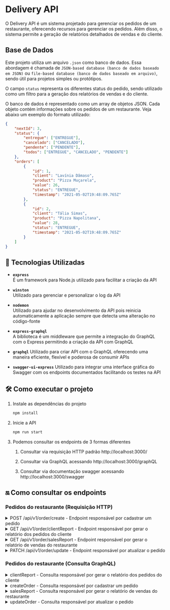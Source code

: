 # Delivery API

O Delivery API é um sistema projetado para gerenciar os pedidos de um restaurante, oferecendo recursos para gerenciar os pedidos. Além disso, o sistema permite a geração de relatórios detalhados de vendas e do cliente.

## Base de Dados

Este projeto utiliza um arquivo `.json` como banco de dados. Essa abordagem é chamada de `JSON-based database (banco de dados baseado em JSON)` ou `file-based database (banco de dados baseado em arquivo)`, sendo útil para projetos simples ou protótipos.

O campo `status` representa os diferentes status do pedido, sendo utilizado como um filtro para a geração dos relatórios de vendas e do cliente.

O banco de dados é representado como um array de objetos JSON. Cada objeto contém informações sobre os pedidos de um restaurante. Veja abaixo um exemplo do formato utilizado:

```json
{
    "nextId": 3,
    "status": {
        "entregue": ["ENTREGUE"],
        "cancelado": ["CANCELADO"],
        "pendente": ["PENDENTE"],
        "todos": ["ENTREGUE", "CANCELADO", "PENDENTE"]
    },
    "orders": [
        {
            "id": 1,
            "client": "Lavínia Dâmaso",
            "product": "Pizza Muçarela",
            "value": 26,
            "status": "ENTREGUE",
            "timestamp": "2021-05-02T19:48:09.765Z"
        },
        {
            "id": 2,
            "client": "Tália Simas",
            "product": "Pizza Napolitana",
            "value": 28,
            "status": "ENTREGUE",
            "timestamp": "2021-05-02T19:48:09.765Z"
        }
    ]
}
```

## 🚀 Tecnologias Utilizadas

-   **`express`**  
    É um framework para Node.js utilizado para facilitar a criação da API

-   **`winston`**  
    Utilizado para gerenciar e personalizar o log da API

-   **`nodemon`**  
    Utilizado para ajudar no desenvolvimento da API pois reinicia automaticamente a aplicação sempre que detecta uma alteração no código-fonte

-   **`express-graphql`**  
    A biblioteca é um middleware que permite a integração do GraphQL com o Express permitindo a criação da API com GraphQL

-   **`graphql`**
    Utilizado para criar API com o GraphQL oferecendo uma maneira eficiente, flexível e poderosa de consumir APIs

-   **`swagger-ui-express`**
    Utilizado para integrar uma interface gráfica do Swagger com os endpoints documentados facilitando os testes na API

## 🛠️ Como executar o projeto

1. Instale as dependências do projeto

    ```sh
    npm install
    ```

2. Inicie a API

    ```sh
    npm run start
    ```

3. Podemos consultar os endpoints de 3 formas diferentes

    1. Consultar via requisição HTTP padrão http://localhost:3000/<endpoint>

    2. Consultar via GraphQL acessando http://localhost:3000/graphQL

    3. Consultar via documentação swagger acessando http://localhost:3000/swagger

## 🔛 Como consultar os endpoints

### Pedidos do restaurante (Requisição HTTP)

<details>
  <summary>POST /api/v1/order/create - Endpoint responsável por cadastrar um pedido</summary>

#### **Parâmetros da Requisição**

| **Tipo** | **Parâmetro** | **Descrição**            | **Obrigatório** |
| -------- | ------------- | ------------------------ | --------------- |
| body     | `client`      | Cliente que fez o pedido | Sim             |
| body     | `product`     | Produto pedido           | Sim             |
| body     | `value`       | Valor do pedido          | Sim             |

#### **Respostas da Requisição**

| **Código** | **Status**  | **Descrição**                       |
| ---------- | ----------- | ----------------------------------- |
| 201        | Created     | O pedido foi cadastrado com sucesso |
| 400        | Bad Request | Houve um erro ao cadastrar o pedido |

#### **Resposta 201 do endpoint**

```json
{
    "id": 1,
    "client": "Lavínia Dâmaso",
    "product": "Pizza Muçarela",
    "value": 26,
    "status": "ENTREGUE",
    "timestamp": "2021-05-02T19:48:09.765Z"
}
```

</details>

<details>
  <summary>GET /api/v1/order/clientReport - Endpoint responsável por gerar o relatório dos pedidos do cliente</summary>

#### **Parâmetros da Requisição**

| **Tipo** | **Parâmetro** | **Descrição**                          | **Obrigatório** |
| -------- | ------------- | -------------------------------------- | --------------- |
| query    | `client`      | Cliente utilizado para gerar relatório | Sim             |

#### **Respostas da Requisição**

| **Código** | **Status**  | **Descrição**                                             |
| ---------- | ----------- | --------------------------------------------------------- |
| 200        | Ok          | O relatório dos pedidos do cliente foi gerado com sucesso |
| 400        | Bad Request | Houve um erro ao gerar o relatório dos pedidos do cliente |

#### **Resposta 200 do endpoint**

```json
{
    "client": "Lavínia Dâmaso",
    "total_vendido": "R$ 113,00",
    "total_cancelado": "R$ 93,50",
    "total_pendente": "R$ 59,00",
    "total": "R$ 265,50",
    "produtos": [
        {
            "produto": "Pizza Napolitana",
            "quantidade": 3,
            "total": "R$ 84,00"
        },
        {
            "produto": "Pizza a Moda",
            "quantidade": 2,
            "total": "R$ 62,00"
        },
        {
            "produto": "Pizza Calabresa",
            "quantidade": 2,
            "total": "R$ 61,00"
        },
        {
            "produto": "Pizza Pepperoni",
            "quantidade": 1,
            "total": "R$ 32,50"
        },
        {
            "produto": "Pizza Muçarela",
            "quantidade": 1,
            "total": "R$ 26,00"
        }
    ]
}
```

</details>

<details>
  <summary>GET /api/v1/order/salesReport - Endpoint responsável por gerar o relatório de vendas do restaurante</summary>

#### **Respostas da Requisição**

| **Código** | **Status**  | **Descrição**                                                |
| ---------- | ----------- | ------------------------------------------------------------ |
| 200        | Ok          | O relatório das vendas do restaurante foi gerado com sucesso |
| 400        | Bad Request | Houve um erro ao gerar o relatório das vendas do restaurante |

#### **Resposta 200 do endpoint**

```json
{
    "total_vendido": "R$ 4.547,50",
    "total_cancelado": "R$ 5.336,50",
    "total_pendente": "R$ 4.959,00",
    "total": "R$ 14.843,00",
    "produtos": [
        {
            "produto": "Pizza Napolitana",
            "quantidade": 83,
            "total": "R$ 2.324,00"
        },
        {
            "produto": "Pizza a Moda",
            "quantidade": 72,
            "total": "R$ 2.232,00"
        },
        {
            "produto": "Pizza Atum",
            "quantidade": 68,
            "total": "R$ 2.176,00"
        },
        {
            "produto": "Pizza Muçarela",
            "quantidade": 80,
            "total": "R$ 2.080,00"
        },
        {
            "produto": "Pizza Pepperoni",
            "quantidade": 63,
            "total": "R$ 2.047,50"
        },
        {
            "produto": "Pizza Frango com Catupiry",
            "quantidade": 69,
            "total": "R$ 2.001,00"
        },
        {
            "produto": "Pizza Calabresa",
            "quantidade": 65,
            "total": "R$ 1.982,50"
        }
    ]
}
```

</details>

<details>
  <summary>PATCH /api/v1/order/update - Endpoint responsável por atualizar o pedido</summary>

#### **Parâmetros da Requisição**

| **Tipo** | **Parâmetro** | **Descrição**                                    | **Obrigatório** |
| -------- | ------------- | ------------------------------------------------ | --------------- |
| body     | `id`          | ID do pedido                                     | Sim             |
| body     | `product`     | Produto pedido                                   | Não             |
| body     | `value`       | Valor do pedido                                  | Não             |
| body     | `status`      | Status do pedido [ENTREGUE, CANCELADO, PENDENTE] | Não             |

#### **Respostas da Requisição**

| **Código** | **Status**  | **Descrição**                       |
| ---------- | ----------- | ----------------------------------- |
| 200        | Ok          | O pedido foi atualizado com sucesso |
| 400        | Bad Request | Houve um erro ao atualizar o pedido |

#### **Resposta 200 do endpoint**

```json
{
    "id": 1,
    "client": "Lavínia Dâmaso",
    "product": "Pizza Muçarela",
    "value": 26,
    "status": "ENTREGUE",
    "timestamp": "2021-05-02T19:48:09.765Z"
}
```

</details>

### Pedidos do restaurante (Consulta GraphQL)

<details>
  <summary>clientReport - Consulta responsável por gerar o relatório dos pedidos do cliente</summary>

#### **Parâmetros da Requisição**

| **Tipo**  | **Parâmetro** | **Descrição**            | **Obrigatório** |
| --------- | ------------- | ------------------------ | --------------- |
| Parâmetro | `client`      | Cliente que fez o pedido | Sim             |

#### **Consulta GraphQL**

```
{
  clientReport(client: "Lavínia Dâmaso") {
    client
    total_vendido
    total_cancelado
    total_pendente
    total
    produtos {
      produto
      quantidade
      total
    }
  }
}
```

#### **Resposta da Consulta**

```json
{
    "data": {
        "clientReport": {
            "client": "Lavínia Dâmaso",
            "total_vendido": "R$ 174,00",
            "total_cancelado": "R$ 93,50",
            "total_pendente": "R$ 59,00",
            "total": "R$ 326,50",
            "produtos": [
                {
                    "produto": "Pizza Muçarela",
                    "quantidade": 1,
                    "total": "R$ 87,00"
                },
                {
                    "produto": "Pizza Napolitana",
                    "quantidade": 3,
                    "total": "R$ 84,00"
                },
                {
                    "produto": "Pizza a Moda",
                    "quantidade": 2,
                    "total": "R$ 62,00"
                },
                {
                    "produto": "Pizza Calabresa",
                    "quantidade": 2,
                    "total": "R$ 61,00"
                },
                {
                    "produto": "Pizza Pepperoni",
                    "quantidade": 1,
                    "total": "R$ 32,50"
                }
            ]
        }
    }
}
```

</details>

<details>
  <summary>createOrder - Consulta responsável por cadastrar um pedido</summary>

#### **Parâmetros da Requisição**

| **Tipo** | **Parâmetro** | **Descrição**            | **Obrigatório** |
| -------- | ------------- | ------------------------ | --------------- |
| body     | `client`      | Cliente que fez o pedido | Sim             |
| body     | `product`     | Produto pedido           | Sim             |
| body     | `value`       | Valor do pedido          | Sim             |

#### **Consulta GraphQL**

```
mutation {
  createOrder(order: {client: "Lavínia Dâmaso", product: "Pizza Muçarela", value: 26 }) {
    id
    client
    product
    value
    status
    timestamp
  }
}
```

#### **Resposta da Consulta**

```json
{
    "data": {
        "createOrder": {
            "id": 1,
            "client": "Lavínia Dâmaso",
            "product": "Pizza Muçarela",
            "value": 26,
            "status": "PENDENTE",
            "timestamp": "1734210306435"
        }
    }
}
```

</details>

<details>
  <summary>salesReport - Consulta responsável por gerar o relatório de vendas do restaurante</summary>

#### **Consulta GraphQL**

```
{
  salesReport {
    total_vendido
    total_cancelado
    total_pendente
    total
    produtos {
      produto
      quantidade
      total
    }
  }
}
```

#### **Resposta da Consulta**

```json
{
    "data": {
        "salesReport": {
            "total_vendido": "R$ 4.608,50",
            "total_cancelado": "R$ 5.336,50",
            "total_pendente": "R$ 4.959,00",
            "total": "R$ 14.904,00",
            "produtos": [
                {
                    "produto": "Pizza Napolitana",
                    "quantidade": 83,
                    "total": "R$ 2.324,00"
                },
                {
                    "produto": "Pizza a Moda",
                    "quantidade": 72,
                    "total": "R$ 2.232,00"
                },
                {
                    "produto": "Pizza Atum",
                    "quantidade": 68,
                    "total": "R$ 2.176,00"
                },
                {
                    "produto": "Pizza Muçarela",
                    "quantidade": 80,
                    "total": "R$ 2.141,00"
                },
                {
                    "produto": "Pizza Pepperoni",
                    "quantidade": 63,
                    "total": "R$ 2.047,50"
                },
                {
                    "produto": "Pizza Frango com Catupiry",
                    "quantidade": 69,
                    "total": "R$ 2.001,00"
                },
                {
                    "produto": "Pizza Calabresa",
                    "quantidade": 65,
                    "total": "R$ 1.982,50"
                }
            ]
        }
    }
}
```

</details>

<details>
  <summary>updateOrder - Consulta responsável por atualizar o pedido</summary>

#### **Parâmetros da Requisição**

| **Tipo** | **Parâmetro** | **Descrição**            | **Obrigatório** |
| -------- | ------------- | ------------------------ | --------------- |
| body     | `id`          | ID do pedido             | Sim             |
| body     | `client`      | Cliente que fez o pedido | Não             |
| body     | `product`     | Produto pedido           | Não             |
| body     | `value`       | Valor do pedido          | Não             |

#### **Consulta GraphQL**

```
mutation {
  updateOrder(order: {id: 1, product: "Pizza Muçarela", value: 26, status: "Entregue"}) {
    id
    client
    product
    value
    status
    timestamp
  }
}
```

#### **Resposta da Consulta**

```json
{
    "data": {
        "updateOrder": {
            "id": 1,
            "client": "Lavínia Dâmaso",
            "product": "Pizza Muçarela",
            "value": 26,
            "status": "ENTREGUE",
            "timestamp": "2021-05-02T19:48:09.765Z"
        }
    }
}
```

</details>
